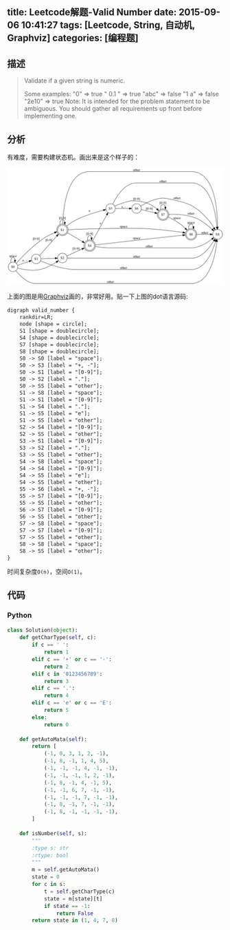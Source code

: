 title: Leetcode解题-Valid Number
date: 2015-09-06 10:41:27
tags: [Leetcode, String, 自动机, Graphviz]
categories: [编程题]
---

## 描述
> Validate if a given string is numeric.
>
> Some examples:
> "0" => true
> " 0.1 " => true
> "abc" => false
> "1 a" => false
> "2e10" => true
> Note: It is intended for the problem statement to be ambiguous. You should gather all requirements up front before implementing one.

## 分析
有难度，需要构建状态机。画出来是这个样子的：

![automata](/images/valid_number_automata.png)

上面的图是用[Graphviz][1]画的，非常好用。贴一下上图的dot语言源码:

```
digraph valid_number { 
    rankdir=LR;
    node [shape = circle];
    S1 [shape = doublecircle];
    S4 [shape = doublecircle];
    S7 [shape = doublecircle];
    S8 [shape = doublecircle];
    S0 -> S0 [label = "space"];
    S0 -> S3 [label = "+, -"];
    S0 -> S1 [label = "[0-9]"];
    S0 -> S2 [label = "."];
    S0 -> SS [label = "other"];
    S1 -> S8 [label = "space"];
    S1 -> S1 [label = "[0-9]"];
    S1 -> S4 [label = "."];
    S1 -> S5 [label = "e"];
    S1 -> SS [label = "other"];
    S2 -> S4 [label = "[0-9]"];
    S2 -> SS [label = "other"];
    S3 -> S1 [label = "[0-9]"];
    S3 -> S2 [label = "."];
    S3 -> SS [label = "other"];
    S4 -> S8 [label = "space"];
    S4 -> S4 [label = "[0-9]"];
    S4 -> S5 [label = "e"];
    S4 -> SS [label = "other"];
    S5 -> S6 [label = "+, -"];
    S5 -> S7 [label = "[0-9]"];
    S5 -> SS [label = "other"];
    S6 -> S7 [label = "[0-9]"];
    S6 -> SS [label = "other"];
    S7 -> S8 [label = "space"];
    S7 -> S7 [label = "[0-9]"];
    S7 -> SS [label = "other"];
    S8 -> S8 [label = "space"];
    S8 -> SS [label = "other"];
}
```

时间复杂度`O(n)`，空间`O(1)`。

## 代码
### Python
```python
class Solution(object):
    def getCharType(self, c):
        if c == ' ':
            return 1
        elif c == '+' or c == '-':
            return 2
        elif c in '0123456789':
            return 3
        elif c == '.':
            return 4
        elif c == 'e' or c == 'E':
            return 5
        else:
            return 0

    def getAutoMata(self):
        return [
            (-1, 0, 3, 1, 2, -1),
            (-1, 8, -1, 1, 4, 5),
            (-1, -1, -1, 4, -1, -1),
            (-1, -1, -1, 1, 2, -1),
            (-1, 8, -1, 4, -1, 5),
            (-1, -1, 6, 7, -1, -1),
            (-1, -1, -1, 7, -1, -1),
            (-1, 8, -1, 7, -1, -1),
            (-1, 8, -1, -1, -1, -1),
        ]

    def isNumber(self, s):
        """
        :type s: str
        :rtype: bool
        """
        m = self.getAutoMata()
        state = 0
        for c in s:
            t = self.getCharType(c)
            state = m[state][t]
            if state == -1:
                return False
        return state in (1, 4, 7, 8)
```

[1]: http://www.graphviz.org/
